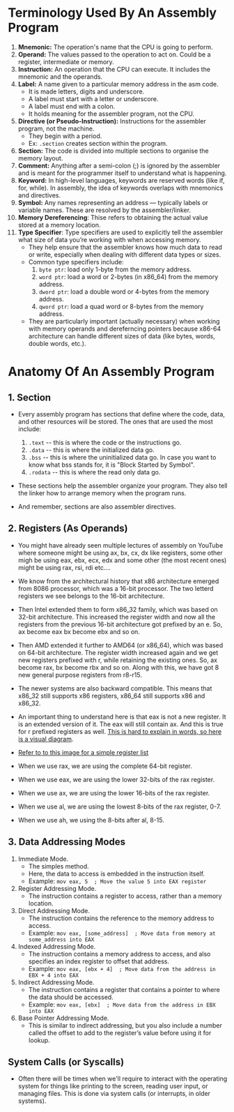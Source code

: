 # Terminology Used By An Assembly Program
1. **Mnemonic:** The operation's name that the CPU is going to perform.
2. **Operand:** The values passed to the operation to act on. Could be a register, intermediate or memory.
3. **Instruction:** An operation that the CPU can execute. It includes the mnemonic and the operands.
4. **Label:** A name given to a particular memory address in the asm code. 
   + It is made letters, digits and underscore. 
   + A label must start with a letter or underscore.
   + A label must end with a colon.
   + It holds meaning for the assembler program, not the CPU.
5. **Directive (or Pseudo-Instruction):** Instructions for the assembler program, not the machine. 
   + They begin with a period.
   + Ex: `.section` creates section within the program.
6. **Section:** The code is divided into multiple sections to organise the memory layout.
7. **Comment:** Anything after a semi-colon (;) is ignored by the assembler and is meant for the programmer itself to understand what is happening.
8. **Keyword:** In high-level languages, keywords are reserved words (like if, for, while). In assembly, the idea of keywords overlaps with mnemonics and directives.
9. **Symbol:** Any names representing an address — typically labels or variable names. These are resolved by the assembler/linker.
10. **Memory Dereferencing**: Thise refers to obtaining the actual value stored at a memory location.
11. **Type Specifier**: Type specifiers are used to explicitly tell the assembler what size of data you’re working with when accessing memory.
    + They help ensure that the assembler knows how much data to read or write, especially when dealing with different data types or sizes.
    + Common type specifiers include:
      1. `byte ptr`: load only 1-byte from the memory address.
      2. `word ptr`: load a word or 2-bytes (in x86_64) from the memory address.
      3. `dword ptr`: load a double word or 4-bytes from the memory address.
      4. `qword ptr`: load a quad word or 8-bytes from the memory address.
    + They are particularly important (actually necessary) when working with memory operands and dereferncing pointers because x86-64 architecture can handle different sizes of data (like bytes, words, double words, etc.).

# Anatomy Of An Assembly Program
## 1. Section
+ Every assembly program has sections that define where the code, data, and other resources will be stored. The ones that are used the most include:
  1. `.text` -- this is where the code or the instructions go.
  2. `.data` -- this is where the initialized data go.
  3. `.bss` -- this is where the uninitialized data go. In case you want to know what bss stands for, it is "Block Started by Symbol".
  4. `.rodata` -- this is where the read only data go.

+ These sections help the assembler organize your program. They also tell the linker how to arrange memory when the program runs.
+ And remember, sections are also assembler directives.

## 2. Registers (As Operands)
+ You might have already seen multiple lectures of assembly on YouTube where someone might be using ax, bx, cx, dx like registers, some other migh be using eax, ebx, ecx, edx and some other (the most recent ones) might be using rax, rsi, rdi etc....
+ We know from the architectural history that x86 architecture emerged from 8086 processor, which was a 16-bit processor. The two letterd registers we see belongs to the 16-bit architecture.
+ Then Intel extended them to form x86_32 family, which was based on 32-bit architecture. This increased the register width and now all the registers from the previous 16-bit architecture got prefixed by an e. So, ax become eax bx  become ebx and so on.
+ Then AMD extended it further to AMD64 (or x86_64), which was based on 64-bit architecture. The register width increased again and we get new registers prefixed with r, while retaining the existing ones. So, ax become rax, bx become rbx and so on. Along with this, we have got 8 new general purpose registers from r8-r15.
+ The newer systems are also backward compatible. This means that x86_32 still supports x86 registers, x86_64 still supports x86 and x86_32.
+ An important thing to understand here is that eax is not a new register. It is an extended version of it. The eax will still contain ax. And this is true for r prefixed registers as well. [This is hard to explain in words, so here is a visual diagram](https://miro.medium.com/v2/resize:fit:1100/format:webp/1*PSTOKsqSfpKLxrFEr2BY2Q.png).
+ [Refer to to this image for a simple register list](https://www.google.com/imgres?q=x86%2064%20rax%20register%20anatomy&imgurl=https%3A%2F%2Fwww.researchgate.net%2Fpublication%2F342043300%2Ffigure%2Ftbl1%2FAS%3A900496000827404%401591706385889%2FThe-sixteen-x86-64-general-purpose-registers-and-their-sub-registers.png&imgrefurl=https%3A%2F%2Fwww.researchgate.net%2Ffigure%2FThe-sixteen-x86-64-general-purpose-registers-and-their-sub-registers_tbl1_342043300&docid=xbGBS-ISu9YcPM&tbnid=iHb1hi27pi33ZM&vet=12ahUKEwjtu8-Zo4yNAxW7XmwGHfwTDG4QM3oECFoQAA..i&w=565&h=466&hcb=2&ved=2ahUKEwjtu8-Zo4yNAxW7XmwGHfwTDG4QM3oECFoQAA)

+ When we use rax, we are using the complete 64-bit register.
+ When we use eax, we are using the lower 32-bits of the rax register.
+ When we use ax, we are using the lower 16-bits of the rax register.
+ When we use al, we are using the lowest 8-bits of the rax register, 0-7.
+ When we use ah, we using the 8-bits after al, 8-15.

## 3. Data Addressing Modes
1. Immediate Mode.
   + The simples method.
   + Here, the data to access is embedded in the instruction itself.
   + Example: `mov eax, 5  ; Move the value 5 into EAX register`
2. Register Addressing Mode.
   + The instruction contains a register to access, rather than a memory location.
3. Direct Addressing Mode.
   + The instruction contains the reference to the memory address to access.
   + Example: `mov eax, [some_address]  ; Move data from memory at some_address into EAX`
4. Indexed Addressing Mode.
   + The instruction contains a memory address to access, and also specifies an index register to offset that address.
   + Example: `mov eax, [ebx + 4]  ; Move data from the address in EBX + 4 into EAX`
5. Indirect Addressing Mode.
   + The instruction contains a register that contains a pointer to where the data should be accessed.
   + Example: `mov eax, [ebx]  ; Move data from the address in EBX into EAX`
6. Base Pointer Addressing Mode.
   + This is similar to indirect addressing, but you also include a number called the offset to add to the register’s value before using it for lookup.

## System Calls (or Syscalls)
+ Often there will be times when we'll require to interact with the operating system for things like printing to the screen, reading user input, or managing files. This is done via system calls (or interrupts, in older systems).